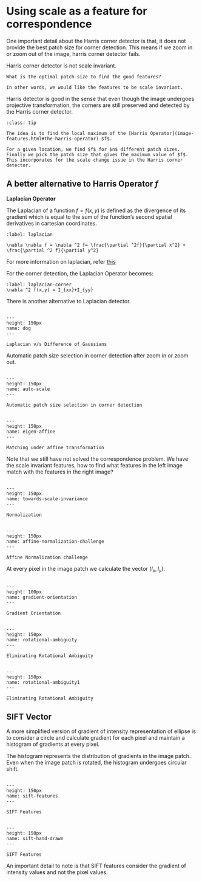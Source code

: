 # Using scale as a feature for correspondence

One important detail about the Harris corner detector is that, it does not provide the best patch size for corner detection. This means if we zoom in or zoom out of the image, harris corner detector fails.

<span class = 'high'>Harris corner detector is not scale invariant.</span>

```{note}
What is the optimal patch size to find the good features?

In other words, we would like the features to be scale invariant.
```

Harris detector is good in the sense that even though the image undergoes projective transformation, the corners are still preserved and detected by the Harris corner detector.

<!-- ```{figure} /imgs/scale-invariant.PNG

---
height: 150px
name: scale-invariant
---

Scale Invariant features for feature detection.
``` -->

```{admonition} Is there a way to modify Harris corner detector to be scale invariant?
:class: tip

The idea is to find the local maximum of the [Harris Operator](image-features.html#the-harris-operator) $f$.

For a given location, we find $f$ for $n$ different patch sizes. Finally we pick the patch size that gives the maximum value of $f$. This incorporates for the scale change issue in the Harris corner detector.
```

## A better alternative to Harris Operator $f$

**Laplacian Operator**

The Laplacian of a function $f = f(x,y)$ is defined as the divergence of its gradient which is equal to the sum of the function’s second spatial derivatives in cartesian coordinates.

```{math}
:label: laplacian

\nabla \nabla f = \nabla ^2 f= \frac{\partial ^2f}{\partial x^2} + \frac{\partial ^2 f}{\partial y^2}
```
For more information on laplacian, refer [this](https://www.plymouth.ac.uk/uploads/production/document/path/3/3744/PlymouthUniversity_MathsandStats_the_Laplacian.pdf)

For the corner detection, the Laplacian Operator becomes:

```{math}
:label: laplacian-corner
\nabla ^2 f(x,y) = I_{xx}+I_{yy}
```

There is another alternative to Laplacian detector.

```{figure} /imgs/dog.PNG

---
height: 150px
name: dog
---

Laplacian v/s Difference of Gaussians
```

Automatic patch size selection in corner detection after zoom in or zoom out.

```{figure} /imgs/auto-scale.PNG

---
height: 150px
name: auto-scale
---

Automatic patch size selection in corner detection
```

```{figure} /imgs/eigen-affine.PNG

---
height: 150px
name: eigen-affine
---

Matching under affine transformation
```

<span class = 'high'>Note that we still have not solved the correspondence problem. We have the scale invariant features, how to find what features in the left image match with the features in the right image?</span>

```{figure} /imgs/towards-scale-invariance.PNG

---
height: 150px
name: towards-scale-invariance
---

Normalization
```

```{figure} /imgs/affine-normalization-challenge.PNG

---
height: 150px
name: affine-normalization-challenge
---

Affine Normalization challenge
```

At every pixel in the image patch we calculate the vector $(I_x,I_y)$.

```{figure} /imgs/gradient-orientation.PNG

---
height: 100px
name: gradient-orientation
---

Gradient Orientation
```

```{figure} /imgs/rotational-ambiguity.PNG

---
height: 150px
name: rotational-ambiguity
---

Eliminating Rotational Ambiguity
```

```{figure} /imgs/rotational-ambiguity1.PNG

---
height: 150px
name: rotational-ambiguity1
---

Eliminating Rotational Ambiguity
```

## SIFT Vector

A more simplified version of gradient of intensity representation of ellipse is to consider a circle and calculate gradient for each pixel and maintain a histogram of gradients at every pixel.

The histogram represents the distribution of gradients in the image patch. Even when the image patch is rotated, the histogram undergoes circular shift.

```{figure} /imgs/sift-features.PNG

---
height: 150px
name: sift-features
---

SIFT Features
```

```{figure} /imgs/sift-hand-drawn.PNG

---
height: 150px
name: sift-hand-drawn
---

SIFT Features
```

<span class = 'high'>An important detail to note is that SIFT features consider the gradient of intensity values and not the pixel values.</span>









